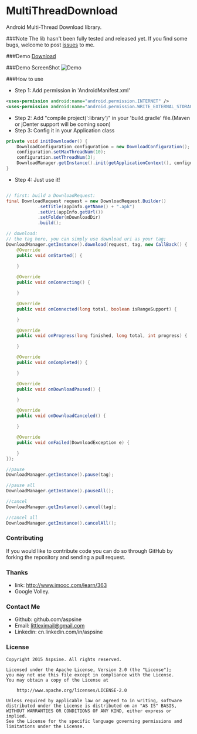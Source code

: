 # MultiThreadDownload
Android Multi-Thread Download library.

###Note
The lib hasn't been fully tested and released yet. If you find some bugs, welcome to post [issues](https://github.com/Aspsine/MultiThreadDownload/issues) to me.


###Demo
[Download](https://raw.githubusercontent.com/Aspsine/MultiThreadDownload/master/art/demo.apk)

###Demo ScreenShot
![Demo](https://github.com/Aspsine/MultiThreadDownload/raw/master/art/pic1.png)

###How to use
- Step 1: Add permission in 'AndroidManifest.xml'
```Xml
<uses-permission android:name="android.permission.INTERNET" />
<uses-permission android:name="android.permission.WRITE_EXTERNAL_STORAGE" />
```

- Step 2: Add "compile project(':library')" in your 'build.gradle' file.(Maven or jCenter support will be coming soon)
- Step 3: Config it in your Application class
```Java
private void initDownloader() {
    DownloadConfiguration configuration = new DownloadConfiguration();
    configuration.setMaxThreadNum(10);
    configuration.setThreadNum(3);
    DownloadManager.getInstance().init(getApplicationContext(), configuration);
}
```
- Step 4: Just use it!
```Java

// first: build a DownloadRequest:
final DownloadRequest request = new DownloadRequest.Builder()
            .setTitle(appInfo.getName() + ".apk")
            .setUri(appInfo.getUrl())
            .setFolder(mDownloadDir)
            .build();

// download:
// the tag here, you can simply use download uri as your tag;
DownloadManager.getInstance().download(request, tag, new CallBack() {
    @Override
    public void onStarted() {
        
    }

    @Override
    public void onConnecting() {

    }

    @Override
    public void onConnected(long total, boolean isRangeSupport) {

    }

    @Override
    public void onProgress(long finished, long total, int progress) {

    }

    @Override
    public void onCompleted() {

    }

    @Override
    public void onDownloadPaused() {

    }

    @Override
    public void onDownloadCanceled() {

    }

    @Override
    public void onFailed(DownloadException e) {

    }
});

//pause
DownloadManager.getInstance().pause(tag);

//pause all
DownloadManager.getInstance().pauseAll();

//cancel
DownloadManager.getInstance().cancel(tag);

//cancel all
DownloadManager.getInstance().cancelAll();
```

### Contributing
If you would like to contribute code you can do so through GitHub by forking the repository and sending a pull request. 

### Thanks
- link: http://www.imooc.com/learn/363
- Google Volley.

### Contact Me
- Github:   github.com/aspsine
- Email:    littleximail@gmail.com
- Linkedin: cn.linkedin.com/in/aspsine

### License

    Copyright 2015 Aspsine. All rights reserved.

    Licensed under the Apache License, Version 2.0 (the "License");
    you may not use this file except in compliance with the License.
    You may obtain a copy of the License at

        http://www.apache.org/licenses/LICENSE-2.0

    Unless required by applicable law or agreed to in writing, software
    distributed under the License is distributed on an "AS IS" BASIS,
    WITHOUT WARRANTIES OR CONDITIONS OF ANY KIND, either express or implied.
    See the License for the specific language governing permissions and
    limitations under the License.
